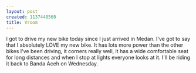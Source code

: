 ```yaml
--- 
layout: post
created: 1137448560
title: Vroom
---
```

I got to drive my new bike today since I just arrived in Medan.  I've got to say that I absolutely LOVE my new bike.  It has lots more power than the other bikes I've been driving, it corners really well, it has a wide comfortable seat for long distances and when I stop at lights everyone looks at it.  I'll be riding it back to Banda Aceh on Wednesday.
